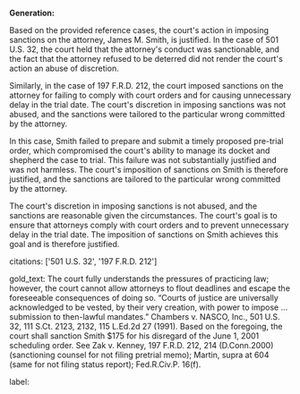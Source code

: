 **Generation:**

Based on the provided reference cases, the court's action in imposing sanctions on the attorney, James M. Smith, is justified. In the case of 501 U.S. 32, the court held that the attorney's conduct was sanctionable, and the fact that the attorney refused to be deterred did not render the court's action an abuse of discretion.

Similarly, in the case of 197 F.R.D. 212, the court imposed sanctions on the attorney for failing to comply with court orders and for causing unnecessary delay in the trial date. The court's discretion in imposing sanctions was not abused, and the sanctions were tailored to the particular wrong committed by the attorney.

In this case, Smith failed to prepare and submit a timely proposed pre-trial order, which compromised the court's ability to manage its docket and shepherd the case to trial. This failure was not substantially justified and was not harmless. The court's imposition of sanctions on Smith is therefore justified, and the sanctions are tailored to the particular wrong committed by the attorney.

The court's discretion in imposing sanctions is not abused, and the sanctions are reasonable given the circumstances. The court's goal is to ensure that attorneys comply with court orders and to prevent unnecessary delay in the trial date. The imposition of sanctions on Smith achieves this goal and is therefore justified. 

citations: ['501 U.S. 32', '197 F.R.D. 212']

gold_text: The court fully understands the pressures of practicing law; however, the court cannot allow attorneys to flout deadlines and escape the foreseeable consequences of doing so. “Courts of justice are universally acknowledged to be vested, by their very creation, with power to impose ... submission to then-lawful mandates.” Chambers v. NASCO, Inc., 501 U.S. 32, 111 S.Ct. 2123, 2132, 115 L.Ed.2d 27 (1991). Based on the foregoing, the court shall sanction Smith $175 for his disregard of the June 1, 2001 scheduling order. See Zak v. Kenney, 197 F.R.D. 212, 214 (D.Conn.2000) (sanctioning counsel for not filing pretrial memo); Martin, supra at 604 (same for not filing status report); Fed.R.Civ.P. 16(f).

label: 